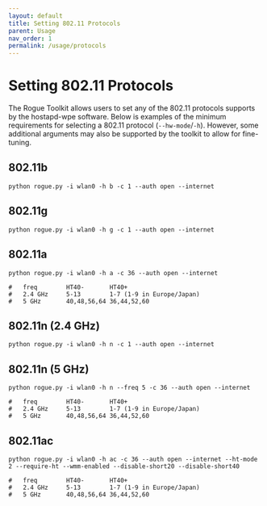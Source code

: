 ```yaml
---
layout: default
title: Setting 802.11 Protocols
parent: Usage
nav_order: 1
permalink: /usage/protocols
---
```


# Setting 802.11 Protocols

The Rogue Toolkit allows users to set any of the 802.11 protocols supports by the hostapd-wpe software. Below is examples of the minimum requirements for selecting a 802.11 protocol (`--hw-mode`/`-h`). However, some additional arguments may also be supported by the toolkit to allow for fine-tuning.

## 802.11b
```
python rogue.py -i wlan0 -h b -c 1 --auth open --internet
```

## 802.11g
```
python rogue.py -i wlan0 -h g -c 1 --auth open --internet
```

## 802.11a
```
python rogue.py -i wlan0 -h a -c 36 --auth open --internet
```

```
#   freq        HT40-       HT40+
#   2.4 GHz     5-13        1-7 (1-9 in Europe/Japan)
#   5 GHz       40,48,56,64 36,44,52,60
```

## 802.11n (2.4 GHz)
```
python rogue.py -i wlan0 -h n -c 1 --auth open --internet
```

## 802.11n (5 GHz)
```
python rogue.py -i wlan0 -h n --freq 5 -c 36 --auth open --internet
```

```
#   freq        HT40-       HT40+
#   2.4 GHz     5-13        1-7 (1-9 in Europe/Japan)
#   5 GHz       40,48,56,64 36,44,52,60
```

## 802.11ac
```
python rogue.py -i wlan0 -h ac -c 36 --auth open --internet --ht-mode 2 --require-ht --wmm-enabled --disable-short20 --disable-short40
```

```
#   freq        HT40-       HT40+
#   2.4 GHz     5-13        1-7 (1-9 in Europe/Japan)
#   5 GHz       40,48,56,64 36,44,52,60
```
